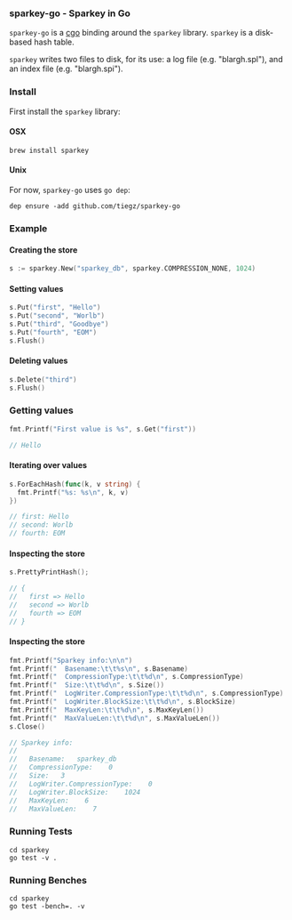 ### sparkey-go - Sparkey in Go

`sparkey-go` is a [cgo](https://golang.org/cmd/cgo/) binding around the `sparkey` library. `sparkey` is a disk-based hash table.

`sparkey` writes two files to disk, for its use: a log file (e.g. "blargh.spl"), and an index file (e.g. "blargh.spi").

### Install

First install the `sparkey` library:

#### OSX

`brew install sparkey`

#### Unix

For now, `sparkey-go` uses `go dep`:

`dep ensure -add github.com/tiegz/sparkey-go`

### Example

#### Creating the store

``` go
s := sparkey.New("sparkey_db", sparkey.COMPRESSION_NONE, 1024)
```

#### Setting values

``` go
s.Put("first", "Hello")
s.Put("second", "Worlb")
s.Put("third", "Goodbye")
s.Put("fourth", "EOM")
s.Flush()
```

#### Deleting values

``` go
s.Delete("third")
s.Flush()
```

### Getting values

``` go
fmt.Printf("First value is %s", s.Get("first"))

// Hello
```

#### Iterating over values

``` go
s.ForEachHash(func(k, v string) {
  fmt.Printf("%s: %s\n", k, v)
})

// first: Hello
// second: Worlb
// fourth: EOM
```

#### Inspecting the store

``` go
s.PrettyPrintHash();

// {
//   first => Hello
//   second => Worlb
//   fourth => EOM
// }
```

#### Inspecting the store

``` go
fmt.Printf("Sparkey info:\n\n")
fmt.Printf("  Basename:\t\t%s\n", s.Basename)
fmt.Printf("  CompressionType:\t\t%d\n", s.CompressionType)
fmt.Printf("  Size:\t\t%d\n", s.Size())
fmt.Printf("  LogWriter.CompressionType:\t\t%d\n", s.CompressionType)
fmt.Printf("  LogWriter.BlockSize:\t\t%d\n", s.BlockSize)
fmt.Printf("  MaxKeyLen:\t\t%d\n", s.MaxKeyLen())
fmt.Printf("  MaxValueLen:\t\t%d\n", s.MaxValueLen())
s.Close()

// Sparkey info:
//
//   Basename:   sparkey_db
//   CompressionType:    0
//   Size:   3
//   LogWriter.CompressionType:    0
//   LogWriter.BlockSize:    1024
//   MaxKeyLen:    6
//   MaxValueLen:    7
```

### Running Tests

```
cd sparkey
go test -v .
```

### Running Benches

```
cd sparkey
go test -bench=. -v
```
